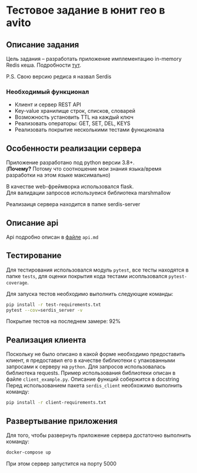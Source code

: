 # Тестовое задание в юнит гео в avito

## Описание задания
Цель задания – разработать приложение имплементацию in-memory Redis кеша. Подробности [тут](https://github.com/avito-tech/geo-backend-trainee-assignment/blob/main/README.md).

P.S. Свою версию редиса я назвал Serdis

### Необходимый функционал

* Клиент и сервер REST API
* Key-value хранилище строк, списков, словарей
* Возможность установить TTL на каждый ключ
* Реализовать операторы: GET, SET, DEL, KEYS
* Реализовать покрытие несколькими тестами функционала

## Особенности реализации сервера
Приложение разработано под python версии 3.8+.  
(**Почему?** Потому что соотношение мои знания языка/время разработки на этом языке максимально)

В качестве web-фреймворка использовался flask.  
Для валидации запросов используеися библиотека marshmallow

Реализаиця сервера находится в папке serdis-server

## Описание api
Api подробно описан в [файле](https://github.com/Zeryoshka/avito-geo/blob/master/api.md) `api.md`

## Тестирование
Для тестирования использовался модуль `pytest`, все тесты находятся в папке `tests`, для оценки покрытия кода тестами исопльзовался `pytest-coverage`.

Для запуска тестов необходимо выполнить следующие команды:
```bash
pip install -r test-requirements.txt
pytest --cov=serdis_server -v  
```

Покрытие тестов на последнем замере: 92%

## Реализация клиента
Поскольку не было описано в какой форме необходимо предоставить клиент, я предоставил его в качестве библиотеки с упакованными запросами к серверу на `python`. Для запросов использовалась библиотека requests.
Пример использования библиотеки описан в файле `client_example.py`. Описание функций собержится в docstring
Перед использованием пакета `serdis_client` необхожимо выполнить команду:
```bash
pip install -r client-requirements.txt
```

## Развертывание приложения
Для того, чтобы развернуть приложение сервера достаточно выполнить команду:
```bash
docker-compose up
```
При этом сервер запустится на порту 5000


